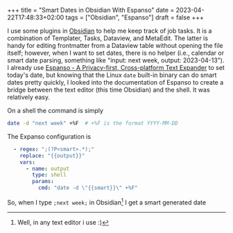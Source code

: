 +++
title = "Smart Dates in Obsidian With Espanso"
date = 2023-04-22T17:48:33+02:00
tags = ["Obsidian", "Espanso"]
draft = false
+++

I use some plugins in [Obsidian](https://obsidian.md/) to help me keep track of job tasks.
It is a combination of Templater, Tasks, Dataview, and MetaEdit. The latter is handy for editing frontmatter from a Dataview table without opening the file itself; however, when I want to set dates, there is no helper (i.e., calendar or smart date parsing, something like "input: next week, output: 2023-04-13").
I already use [Espanso - A Privacy-first, Cross-platform Text Expander](https://espanso.org/) to set today's date, but knowing that the Linux `date` built-in binary can do smart dates pretty quickly, I looked into the documentation of Espanso to create a bridge between the text editor (this time Obsidian) and the shell.
It was relatively easy.

On a shell the command is simply
```bash
date -d "next week" +%F  # +%F is the format YYYY-MM-DD
```

The Expanso configuration is
```yaml
  - regex: ";(?P<smart>.*);"
    replace: "{{output}}"
    vars:
      - name: output
        type: shell
        params:
          cmd: "date -d \"{{smart}}\" +%F"
```

So, when I type `;next week;` in Obsidian[^1] I get a smart generated date


[^1]: Well, in any text editor i use :)


